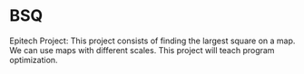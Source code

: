 # BSQ
Epitech Project:
This project consists of finding the largest square on a map.
We can use maps with different scales.
This project will teach program optimization.
